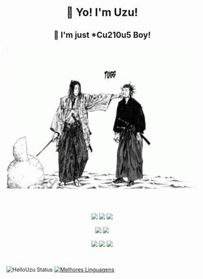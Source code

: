 <h1></h1>
<h1 align="center"> 👋 Yo! I'm Uzu! </h1> 
<h2 align="center"> 🤡 I'm just *Cu210u5 Boy! </h2> 
<p align="center"><img width = 500 src="meme.gif"></p>
<br></br>

<p align="center">
    <img src="https://img.shields.io/badge/Linux-FCC624?style=for-the-badge&logo=linux&logoColor=black">
    <img src="https://img.shields.io/badge/Ubuntu-E95420?style=for-the-badge&logo=ubuntu&logoColor=white">
    <img src="https://img.shields.io/badge/Linux%20Mint-86BE43.svg?style=for-the-badge&logo=Linux-Mint&logoColor=white">
  <br></br>
    <img src="https://img.shields.io/badge/Vim-019733.svg?style=for-the-badge&logo=Vim&logoColor=white">
    <img src="https://img.shields.io/badge/Sublime%20Text-FF9800.svg?style=for-the-badge&logo=Sublime-Text&logoColor=white">
  <br></br>
    <img src="https://img.shields.io/badge/_-ASM-6E4C13.svg?style=for-the-badge">
    <img src="https://img.shields.io/badge/c-%2300599C.svg?style=for-the-badge&logo=c&logoColor=white">
    <img src="https://img.shields.io/badge/c++-%2300599C.svg?style=for-the-badge&logo=c%2B%2B&logoColor=white">
</p>

<br></br>
![HelloUzu Status](https://github-readme-stats.vercel.app/api?username=hellouzu&theme=tokyonight)
[![Melhores Linguagens](https://github-readme-stats.vercel.app/api/top-langs/?username=hellouzu&theme=tokyonight)](https://github.com/hellouzu/github-readme-stats)
